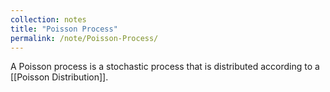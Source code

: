 ```yaml
---
collection: notes
title: "Poisson Process"
permalink: /note/Poisson-Process/
---
```

A Poisson process is a stochastic process that is distributed according to a [[Poisson Distribution]].

 
